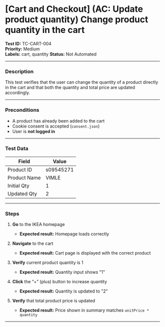 # [Cart and Checkout] (AC: Update product quantity) Change product quantity in the cart

**Test ID:** TC-CART-004  
**Priority:** Medium  
**Labels:** cart, quantity
**Status:** Not Automated  

---

### Description  
This test verifies that the user can change the quantity of a product directly in the cart and that both the quantity and total price are updated accordingly.

---

### Preconditions  
- A product has already been added to the cart  
- Cookie consent is accepted (`consent.json`)  
- User is **not logged in**

---

### Test Data  

| Field         | Value      |
|---------------|------------|
| Product ID    | s09545271  |
| Product Name  | VIMLE      |
| Initial Qty   | 1          |
| Updated Qty   | 2          |

---

### Steps  

1. **Go** to the IKEA homepage  
   - **Expected result:** Homepage loads correctly  

2. **Navigate** to the cart  
   - **Expected result:** Cart page is displayed with the correct product  

3. **Verify** current product quantity is 1  
   - **Expected result:** Quantity input shows "1"  

4. **Click** the “+” (plus) button to increase quantity  
   - **Expected result:** Quantity is updated to "2"  

5. **Verify** that total product price is updated
   - **Expected result:** Price shown in summary matches `unitPrice * quantity`  

---